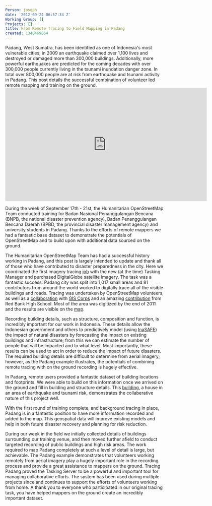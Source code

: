 ```yaml
---
Person: joseph
date: '2012-09-24 06:57:34 Z'
Working Group: []
Projects: []
title: From Remote Tracing to Field Mapping in Padang
created: 1348469854
---
```

<p>Padang, West Sumatra, has been identified as one of Indonesia's most vulnerable cities; in 2009 an earthquake claimed over 1,100 lives and destroyed or damaged more than 300,000 buildings. Additionally, more powerful earthquakes are predicted for the coming decades with over 300,000 people currently living in the tsunami inundation danger zone. In total over 800,000 people are at risk from earthquake and tsunami activity in Padang. This post details the successful combination of volunteer led remote mapping and training on the ground. <iframe src="http://www.youtube.com/embed/CtTWN-o-iCA?feature=player_detailpage" width="640" frameborder="0" height="360"></iframe> <!--break--></p><p>During the week of September 17th - 21st, the Humanitarian OpenStreetMap Team conducted training for Badan Nasional Penanggulangan Bencana (BNPB, the national disaster prevention agency), Badan Penanggulangan Bencana Daerah (BPBD, the provincial disaster management agency) and university students in Padang. Thanks to the efforts of remote mappers we had a fantastic base dataset to demonstrate the potentials of OpenStreetMap and to build upon with additional data sourced on the ground.</p><p>The Humanitarian OpenStreetMap Team has had a successful history working in Padang, and this post is largely intended to update and thank all of those who have contributed to disaster preparedness in the city. Here we coordinated the first imagery tracing <a href="http://tasks.hotosm.org/job/9">job</a> with the new (at the time) Tasking Manager and purchased DigitalGlobe satellite imagery. The task was a fantastic success: Padang city was split into 1,017 small areas and 81 contributors from around the world worked to digitally trace all of the visible buildings and roads. Tracing was undertaken by OpenStreetMap volunteers, as well as a <a href="http://hot.openstreetmap.org/updates/2012-01-10_hot_collaboration_with_gis_corps">collaboration</a> with <a href="http://giscorps.org/">GIS Corps</a> and an amazing <a href="http://www.youtube.com/watch?feature=player_embedded&amp;v=1h7mE5ZKe6k">contribution</a> from Red Bank High School. Most of the area was digitized by the end of 2011 and the results are visible on the <a href="http://osm.org/go/tX5mvtxO-">map</a>.</p><p>Recording building details, such as structure, composition and function, is incredibly important for our work in Indonesia. These details allow the Indonesian government and others to predictively model (using <a href="http://inasafe.org/">InaSAFE</a>) the impact of natural disasters by forecasting the impact on existing buildings and infrastructure; from this we can estimate the number of people that will be impacted and to what level. Most importantly, these results can be used to act in order to reduce the impact of future disasters. The required building details are difficult to determine from aerial imagery; however, as the Padang example illustrates, the potentials of combining remote tracing with on the ground recording is hugely effective.</p><p>In Padang, remote users provided a fantastic dataset of building locations and footprints. We were able to build on this information once we arrived on the ground and fill in building and structure details. This <a href="http://www.openstreetmap.org/browse/way/146894398">building</a>, a house in an area of earthquake and tsunami risk, demonstrates the collaberative nature of this project well.</p><p>With the first round of training complete, and background tracing in place, Padang is in a fantastic position to have more information recorded and added to the map. This geospatial data will improve existing models and help in both future disaster recovery and planning for risk reduction.</p><p>During our week in the field we initially collected details of buildings surrounding our training venue, and then moved further afield to conduct targeted recording of public buildings and high risk areas. The work required to map Padang completely at such a level of detail is large, but achievable. The Padang example demonstrates that volunteers working remotely from aerial imagery play a hugely important role in the recording process and provide a great assistance to mappers on the ground. Tracing Padang proved the Tasking Server to be a powerful and important tool for managing collaborative efforts. The system has been used during multiple projects since and continues to support the efforts of volunteers working from home. A thank you to everyone who participated in our original tracing task, you have helped mappers on the ground create an incredibly important dataset.</p>
